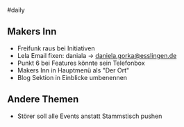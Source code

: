 #daily 

## Makers Inn 
- Freifunk raus bei Initiativen
- Lela Email fixen: daniala -> daniela.gorka@esslingen.de
- Punkt 6 bei Features könnte sein Telefonbox
- Makers Inn in Hauptmenü als "Der Ort"
- Blog Sektion in Einblicke umbenennen

## Andere Themen
- Störer soll alle Events anstatt Stammstisch pushen
